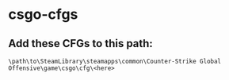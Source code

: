 # csgo-cfgs

## Add these CFGs to this path:
`\path\to\SteamLibrary\steamapps\common\Counter-Strike Global Offensive\game\csgo\cfg\<here>`
